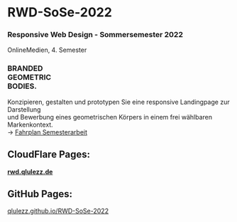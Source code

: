 # RWD-SoSe-2022

### **Responsive Web Design - Sommersemester 2022**

OnlineMedien, 4. Semester

### BRANDED <br> GEOMETRIC <br> BODIES.
Konzipieren, gestalten und prototypen Sie eine 
responsive Landingpage zur Darstellung <br>
und Bewerbung eines geometrischen Körpers in 
einem frei wählbaren Markenkontext.<br>
→ [Fahrplan Semesterarbeit](./HFU-RWD-Semesterarbeit-Fahrplan-SoSe-2022.pdf)

## CloudFlare Pages:
**[rwd.qlulezz.de](https://rwd.qlulezz.de/)**
## GitHub Pages: 
[qlulezz.github.io/RWD-SoSe-2022](https://qlulezz.github.io/RWD-SoSe-2022/)
